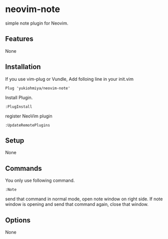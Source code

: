 # neovim-note
simple note plugin for Neovim.

## Features
None

## Installation
If you use vim-plug or Vundle, Add folloing line in your init.vim

```vim
Plug 'yukiohmiya/neovim-note'
```

Install Plugin.

```vim
:PlugInstall
```

register NeoVim plugin

```vim
:UpdateRemotePlugins
```

## Setup
None

## Commands
You only use following command.

```vim
:Note
```

send that command in normal mode, open note window on right side.
If note window is opening and send that command again, close that window.

## Options
None
